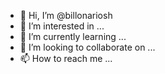 - 👋 Hi, I’m @billonariosh
- 👀 I’m interested in ...
- 🌱 I’m currently learning ...
- 💞️ I’m looking to collaborate on ...
- 📫 How to reach me ...

<!---
billonariosh/billonariosh is a ✨ special ✨ repository because its `README.md` (this file) appears on your GitHub profile.
You can click the Preview link to take a look at your changes.
--->
